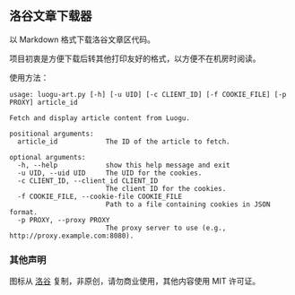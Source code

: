 ## 洛谷文章下载器

以 Markdown 格式下载洛谷文章区代码。

项目初衷是方便下载后转其他打印友好的格式，以方便不在机房时阅读。

使用方法：

```plaintext
usage: luogu-art.py [-h] [-u UID] [-c CLIENT_ID] [-f COOKIE_FILE] [-p PROXY] article_id

Fetch and display article content from Luogu.

positional arguments:
  article_id            The ID of the article to fetch.

optional arguments:
  -h, --help            show this help message and exit
  -u UID, --uid UID     The UID for the cookies.
  -c CLIENT_ID, --client_id CLIENT_ID
                        The client ID for the cookies.
  -f COOKIE_FILE, --cookie-file COOKIE_FILE
                        Path to a file containing cookies in JSON format.
  -p PROXY, --proxy PROXY
                        The proxy server to use (e.g., http://proxy.example.com:8080).
```

### 其他声明

图标从 [洛谷](https://github.com/luogu-dev) 复制，非原创，请勿商业使用，其他内容使用 MIT 许可证。
